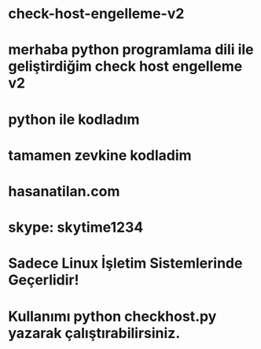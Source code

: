 # check-host-engelleme-v2
# merhaba python programlama dili ile geliştirdiğim check host engelleme v2
# python ile kodladım
# tamamen zevkine kodladim
# hasanatilan.com
# skype: skytime1234

# Sadece Linux İşletim Sistemlerinde Geçerlidir! 
# Kullanımı python checkhost.py yazarak çalıştırabilirsiniz.
